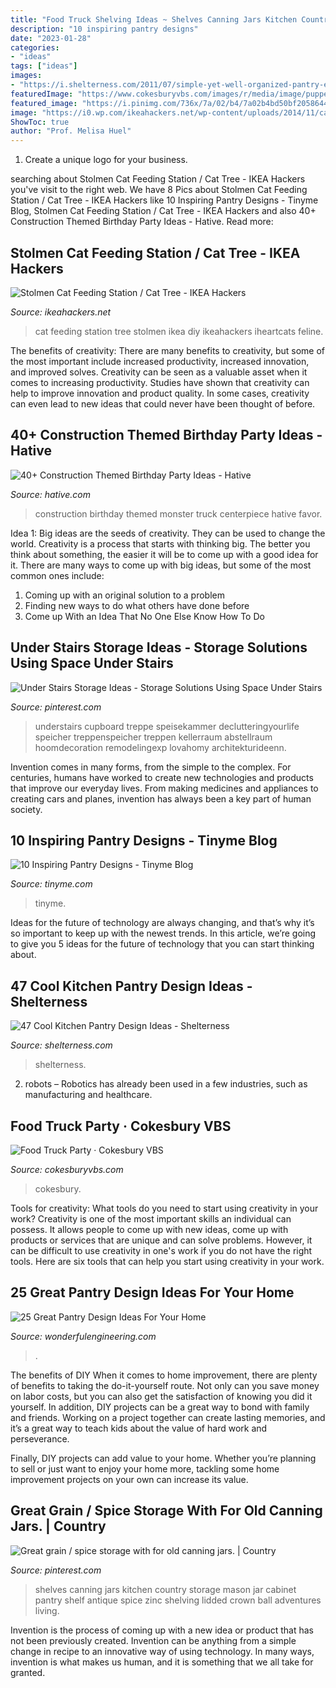 ```yaml
---
title: "Food Truck Shelving Ideas ~ Shelves Canning Jars Kitchen Country Storage Mason Jar Cabinet Pantry Shelf Antique Spice Zinc Shelving Lidded Crown Ball Adventures Living"
description: "10 inspiring pantry designs"
date: "2023-01-28"
categories:
- "ideas"
tags: ["ideas"]
images:
- "https://i.shelterness.com/2011/07/simple-yet-well-organized-pantry-example.jpg"
featuredImage: "https://www.cokesburyvbs.com/images/r/media/image/puppet3/1600x/puppet3.jpg"
featured_image: "https://i.pinimg.com/736x/7a/02/b4/7a02b4bd50bf2058644929bf7ca84928--mason-jar-shelf-mason-jars.jpg"
image: "https://i0.wp.com/ikeahackers.net/wp-content/uploads/2014/11/cattree001a-550x977.jpg?resize=550%2C977"
ShowToc: true
author: "Prof. Melisa Huel"
---
```



1. Create a unique logo for your business.

	

		
searching about Stolmen Cat Feeding Station / Cat Tree - IKEA Hackers you've visit to the right web. We have 8 Pics about Stolmen Cat Feeding Station / Cat Tree - IKEA Hackers like 10 Inspiring Pantry Designs - Tinyme Blog, Stolmen Cat Feeding Station / Cat Tree - IKEA Hackers and also 40+ Construction Themed Birthday Party Ideas - Hative. Read more:
		
    
## Stolmen Cat Feeding Station / Cat Tree - IKEA Hackers

<img loading=lazy src="https://i0.wp.com/ikeahackers.net/wp-content/uploads/2014/11/cattree001a-550x977.jpg?resize=550%2C977" onerror="this.onerror=null;this.src='https://tse1.mm.bing.net/th?id=OIP.IY_h-YElYc0D56BTRWw4ZAHaNJ&amp;pid=15.1';" alt="Stolmen Cat Feeding Station / Cat Tree - IKEA Hackers">

_Source: ikeahackers.net_

>cat feeding station tree stolmen ikea diy ikeahackers iheartcats feline. 

	

The benefits of creativity: There are many benefits to creativity, but some of the most important include increased productivity, increased innovation, and improved solves.
Creativity can be seen as a valuable asset when it comes to increasing productivity. Studies have shown that creativity can help to improve innovation and product quality. In some cases, creativity can even lead to new ideas that could never have been thought of before.

    
## 40+ Construction Themed Birthday Party Ideas - Hative

<img loading=lazy src="https://hative.com/wp-content/uploads/2015/06/construction-birthday-party/14-construction-themed-birthday-party.jpg" onerror="this.onerror=null;this.src='https://tse2.mm.bing.net/th?id=OIP.LcTC_YhSYbqop-hN0NDcOQHaLK&amp;pid=15.1';" alt="40+ Construction Themed Birthday Party Ideas - Hative">

_Source: hative.com_

>construction birthday themed monster truck centerpiece hative favor. 

	

Idea 1: Big ideas are the seeds of creativity. They can be used to change the world.
Creativity is a process that starts with thinking big. The better you think about something, the easier it will be to come up with a good idea for it. There are many ways to come up with big ideas, but some of the most common ones include:
1. Coming up with an original solution to a problem
2. Finding new ways to do what others have done before
3. Come up With an Idea That No One Else Know How To Do

    
## Under Stairs Storage Ideas - Storage Solutions Using Space Under Stairs

<img loading=lazy src="https://i.pinimg.com/736x/0b/c3/5d/0bc35d90fb12911374435c768b190cfb.jpg" onerror="this.onerror=null;this.src='https://tse2.mm.bing.net/th?id=OIP.eniFfhBwwg_JNTM-jF1HjQHaLH&amp;pid=15.1';" alt="Under Stairs Storage Ideas - Storage Solutions Using Space Under Stairs">

_Source: pinterest.com_

>understairs cupboard treppe speisekammer declutteringyourlife speicher treppenspeicher treppen kellerraum abstellraum hoomdecoration remodelingexp lovahomy architekturideenn. 

	

Invention comes in many forms, from the simple to the complex. For centuries, humans have worked to create new technologies and products that improve our everyday lives. From making medicines and appliances to creating cars and planes, invention has always been a key part of human society.

    
## 10 Inspiring Pantry Designs - Tinyme Blog

<img loading=lazy src="https://www.tinyme.com/blog/wp-content/uploads/10-inspiring-pantry-designs/10-Inspiring-Pantry-Designs-3.jpg" onerror="this.onerror=null;this.src='https://tse1.mm.bing.net/th?id=OIP.DK4e7v-9jdNSlDedIBO4tAHaLI&amp;pid=15.1';" alt="10 Inspiring Pantry Designs - Tinyme Blog">

_Source: tinyme.com_

>tinyme. 

	

Ideas for the future of technology are always changing, and that’s why it’s so important to keep up with the newest trends. In this article, we’re going to give you 5 ideas for the future of technology that you can start thinking about.

    
## 47 Cool Kitchen Pantry Design Ideas - Shelterness

<img loading=lazy src="https://i.shelterness.com/2011/07/simple-yet-well-organized-pantry-example.jpg" onerror="this.onerror=null;this.src='https://tse2.mm.bing.net/th?id=OIP.ZleXW6mQHQYX4486mRsSEwHaJ3&amp;pid=15.1';" alt="47 Cool Kitchen Pantry Design Ideas - Shelterness">

_Source: shelterness.com_

>shelterness. 

	

2. robots – Robotics has already been used in a few industries, such as manufacturing and healthcare.

    
## Food Truck Party · Cokesbury VBS

<img loading=lazy src="https://www.cokesburyvbs.com/images/r/media/image/puppet3/1600x/puppet3.jpg" onerror="this.onerror=null;this.src='https://tse1.mm.bing.net/th?id=OIP.PgojauL-EuCdyGLQ3xxyywHaJ3&amp;pid=15.1';" alt="Food Truck Party · Cokesbury VBS">

_Source: cokesburyvbs.com_

>cokesbury. 

	

Tools for creativity: What tools do you need to start using creativity in your work?
Creativity is one of the most important skills an individual can possess. It allows people to come up with new ideas, come up with products or services that are unique and can solve problems. However, it can be difficult to use creativity in one's work if you do not have the right tools. Here are six tools that can help you start using creativity in your work.

    
## 25 Great Pantry Design Ideas For Your Home

<img loading=lazy src="https://wonderfulengineering.com/wp-content/uploads/2014/09/25-walk-in-pantry-ideas-24.jpg" onerror="this.onerror=null;this.src='https://tse3.mm.bing.net/th?id=OIP.6hYUTbM6SY6aIg_fBbpsNAHaLJ&amp;pid=15.1';" alt="25 Great Pantry Design Ideas For Your Home">

_Source: wonderfulengineering.com_

>. 

	

The benefits of DIY
When it comes to home improvement, there are plenty of benefits to taking the do-it-yourself route. Not only can you save money on labor costs, but you can also get the satisfaction of knowing you did it yourself.
In addition, DIY projects can be a great way to bond with family and friends. Working on a project together can create lasting memories, and it’s a great way to teach kids about the value of hard work and perseverance.

Finally, DIY projects can add value to your home. Whether you’re planning to sell or just want to enjoy your home more, tackling some home improvement projects on your own can increase its value.

    
## Great Grain / Spice Storage With For Old Canning Jars. | Country

<img loading=lazy src="https://i.pinimg.com/736x/7a/02/b4/7a02b4bd50bf2058644929bf7ca84928--mason-jar-shelf-mason-jars.jpg" onerror="this.onerror=null;this.src='https://tse1.mm.bing.net/th?id=OIP.9tV4BH2sgDo0hlfvJjWv8AHaLI&amp;pid=15.1';" alt="Great grain / spice storage with for old canning jars. | Country">

_Source: pinterest.com_

>shelves canning jars kitchen country storage mason jar cabinet pantry shelf antique spice zinc shelving lidded crown ball adventures living. 

	

Invention is the process of coming up with a new idea or product that has not been previously created. Invention can be anything from a simple change in recipe to an innovative way of using technology. In many ways, invention is what makes us human, and it is something that we all take for granted.

